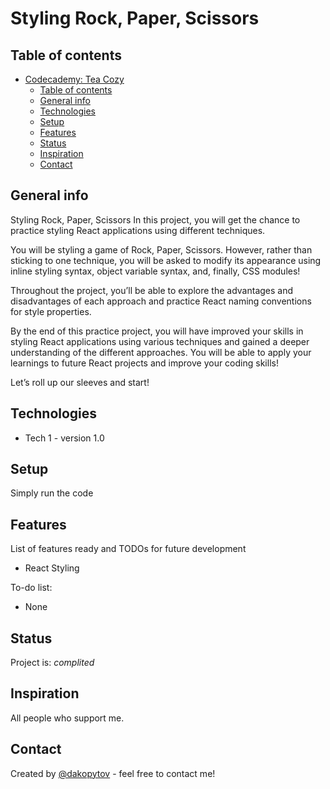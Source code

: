 # Styling Rock, Paper, Scissors

## Table of contents
- [Codecademy: Tea Cozy](#Codecademy-Tea-Cozy)
  - [Table of contents](#table-of-contents)
  - [General info](#general-info)
  - [Technologies](#technologies)
  - [Setup](#setup)
  - [Features](#features)
  - [Status](#status)
  - [Inspiration](#inspiration)
  - [Contact](#contact)

## General info
Styling Rock, Paper, Scissors
In this project, you will get the chance to practice styling React applications using different techniques.

You will be styling a game of Rock, Paper, Scissors. However, rather than sticking to one technique, you will be asked to modify its appearance using inline styling syntax, object variable syntax, and, finally, CSS modules!

Throughout the project, you’ll be able to explore the advantages and disadvantages of each approach and practice React naming conventions for style properties.

By the end of this practice project, you will have improved your skills in styling React applications using various techniques and gained a deeper understanding of the different approaches. You will be able to apply your learnings to future React projects and improve your coding skills!

Let’s roll up our sleeves and start!

## Technologies
* Tech 1 - version 1.0

## Setup
Simply run the code

## Features
List of features ready and TODOs for future development
* React Styling

To-do list:
* None

## Status
Project is: _complited_

## Inspiration
All people who support me.

## Contact
Created by [@dakopytov](https://twitter.com/dakopytov) - feel free to contact me!

